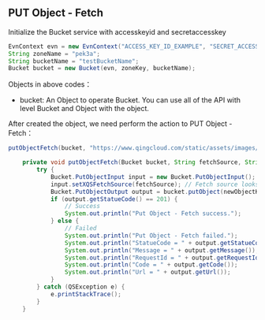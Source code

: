 ## PUT Object - Fetch

Initialize the Bucket service with accesskeyid and secretaccesskey

``` java
EvnContext evn = new EvnContext("ACCESS_KEY_ID_EXAMPLE", "SECRET_ACCESS_KEY_EXAMPLE");
String zoneName = "pek3a";
String bucketName = "testBucketName";
Bucket bucket = new Bucket(evn, zoneKey, bucketName);
```

Objects in above codes：
- bucket: An Object to operate Bucket. You can use all of the API with level Bucket and Object with the object.


After created the object, we need perform the action to PUT Object - Fetch：

```java
putObjectFetch(bucket, "https://www.qingcloud.com/static/assets/images/icons/common/footer_logo.svg", "folder-fetched/qingcloud_footer_logo.svg");
```

```java
    private void putObjectFetch(Bucket bucket, String fetchSource, String newObjectKey) {
        try {
            Bucket.PutObjectInput input = new Bucket.PutObjectInput();
            input.setXQSFetchSource(fetchSource); // Fetch source looks like this: "protocol://host[:port]/[path]"
            Bucket.PutObjectOutput output = bucket.putObject(newObjectKey, input); // NewObjectKey looks like this: "folder-fetched/fileName"
            if (output.getStatueCode() == 201) {
                // Success
                System.out.println("Put Object - Fetch success.");
            } else {
                // Failed
                System.out.println("Put Object - Fetch failed.");
                System.out.println("StatueCode = " + output.getStatueCode());
                System.out.println("Message = " + output.getMessage());
                System.out.println("RequestId = " + output.getRequestId());
                System.out.println("Code = " + output.getCode());
                System.out.println("Url = " + output.getUrl());
            }
        } catch (QSException e) {
            e.printStackTrace();
        }
    }
```
